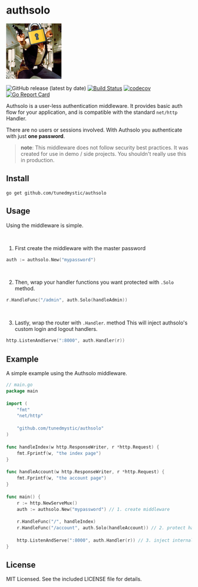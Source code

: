 # authsolo

<img alt="authsolo" width="150" src="image.jpg">

![GitHub release (latest by date)](https://img.shields.io/github/v/release/tunedmystic/authsolo)
[![Build Status](https://travis-ci.com/TunedMystic/authsolo.svg?branch=master)](https://travis-ci.com/TunedMystic/authsolo)
[![codecov](https://codecov.io/gh/TunedMystic/authsolo/branch/master/graph/badge.svg)](https://codecov.io/gh/TunedMystic/authsolo)
[![Go Report Card](https://goreportcard.com/badge/github.com/tunedmystic/authsolo)](https://goreportcard.com/report/github.com/tunedmystic/authsolo)


Authsolo is a user-less authentication middleware. It provides basic auth flow for your application, and is compatible with the standard `net/http` Handler.

There are no users or sessions involved. With Authsolo you authenticate with just **one password**.

> **note**: This middleware does not follow security best practices. It was created for use in demo / side projects. You shouldn't really use this in production.

## Install

```
go get github.com/tunedmystic/authsolo
```

## Usage

Using the middleware is simple.

<br />

1) First create the middleware with the master password
```go
auth := authsolo.New("mypassword")
```

<br />

2) Then, wrap your handler functions you want protected with `.Solo` method.
```go
r.HandleFunc("/admin", auth.Solo(handleAdmin))
```

<br />

3) Lastly, wrap the router with `.Handler`. method This will inject authsolo's custom login and logout handlers.
```go
http.ListenAndServe(":8000", auth.Handler(r))
```

## Example

A simple example using the Authsolo middleware.

```go
// main.go
package main

import (
	"fmt"
	"net/http"

	"github.com/tunedmystic/authsolo"
)

func handleIndex(w http.ResponseWriter, r *http.Request) {
	fmt.Fprintf(w, "the index page")
}

func handleAccount(w http.ResponseWriter, r *http.Request) {
	fmt.Fprintf(w, "the account page")
}

func main() {
	r := http.NewServeMux()
	auth := authsolo.New("mypassword") // 1. create middleware

	r.HandleFunc("/", handleIndex)
	r.HandleFunc("/account", auth.Solo(handleAccount)) // 2. protect handlers

	http.ListenAndServe(":8000", auth.Handler(r)) // 3. inject internal handlers
}
```

## License

MIT Licensed. See the included LICENSE file for details.
